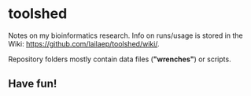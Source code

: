 # toolshed
Notes on my bioinformatics research. Info on runs/usage is stored in the Wiki: https://github.com/lailaep/toolshed/wiki/.  
  
Repository folders mostly contain data files (**"wrenches"**) or scripts.  
## Have fun!
